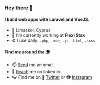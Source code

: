 ### Hey there 👋

#### I build web apps with Laravel and VueJS.

- 📍 Limassol, Cyprus
- 🏢 I'm currently working at **Flexi Stax**
- ⚙️ I use daily: `.php`, `.vue`, `.js`, `.html`, `.scss`

#### Find me around the 🌍
- 📫 [Send](mailto:joekaram97@gmail.com) me an email.
- 💼 [Reach](https://linkedin.com/in/joegkaram) me on linked in.
- 👓 Find me on 🦜 [Twitter](https://twitter.com/joegkaram) or 📷 [Instagram](https://instagram.com/jjoekaram)
